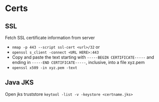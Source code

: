 # Certs

## SSL
Fetch SSL certificate information from server 

* `nmap -p 443 --script ssl-cert <url>/32`
or
* `openssl s_client -connect <URL HERE>:443`
* Copy and paste the text starting with `-----BEGIN CERTIFICATE-----` and ending in `-----END CERTIFICATE-----`, inclusive, into a file xyz.pem
* `openssl x509 -in xyz.pem -text`

## Java JKS
Open jks truststore
`keytool -list -v -keystore <certname.jks>`
